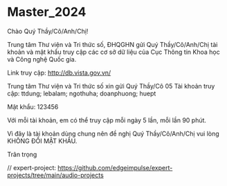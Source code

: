 # Master_2024

Chào Quý Thầy/Cô/Anh/Chị!

Trung tâm Thư viện và Tri thức số, ĐHQGHN gửi Quý Thầy/Cô/Anh/Chị tài khoản và mật khẩu truy cập các cơ sở dữ liệu của Cục Thông tin Khoa học và Công nghệ Quốc gia.

Link truy cập: http://db.vista.gov.vn/

Trung tâm Thư viện và Tri thức số xin gửi Quý Thầy/Cô 05 Tài khoản truy cập: ttdung; lebalam; ngothuha; doanphuong; huept

Mật khẩu: 123456

Với mỗi tài khoản, em có thể truy cập mỗi ngày 5 lần, mỗi lần 90 phút.

Vì đây là tài khoản dùng chung nên đề nghị Quý Thầy/Cô/Anh/Chị vui lòng KHÔNG ĐỔI MẬT KHẨU.

Trân trọng

// expert-project: https://github.com/edgeimpulse/expert-projects/tree/main/audio-projects
